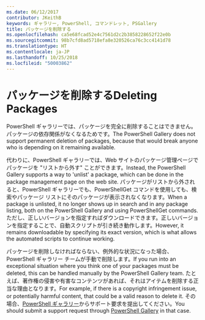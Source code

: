 ```yaml
---
ms.date: 06/12/2017
contributor: JKeithB
keywords: ギャラリー, PowerShell, コマンドレット, PSGallery
title: パッケージを削除する
ms.openlocfilehash: ca5e68fcad52e4c7561d2c2b3858228652f22e0b
ms.sourcegitcommit: 98b7cfd8ad5718efa8e320526ca76c3cc4141d78
ms.translationtype: HT
ms.contentlocale: ja-JP
ms.lasthandoff: 10/25/2018
ms.locfileid: "50003862"
---
```

# <a name="deleting-packages"></a><span data-ttu-id="0afae-103">パッケージを削除する</span><span class="sxs-lookup"><span data-stu-id="0afae-103">Deleting Packages</span></span>

<span data-ttu-id="0afae-104">PowerShell ギャラリーでは、パッケージを完全に削除することはできません。パッケージの依存関係がなくなるためです。</span><span class="sxs-lookup"><span data-stu-id="0afae-104">The PowerShell Gallery does not support permanent deletion of packages, because that would break anyone who is depending on it remaining available.</span></span>

<span data-ttu-id="0afae-105">代わりに、PowerShell ギャラリーでは、Web サイトのパッケージ管理ページでパッケージを "リストから外す" ことができます。</span><span class="sxs-lookup"><span data-stu-id="0afae-105">Instead, the PowerShell Gallery supports a way to 'unlist' a package, which can be done in the package management page on the web site.</span></span>
<span data-ttu-id="0afae-106">パッケージがリストから外されると、PowerShell ギャラリーでも、PowerShellGet コマンドを使用しても、検索やパッケージ リストにそのパッケージが表示されなくなります。</span><span class="sxs-lookup"><span data-stu-id="0afae-106">When a package is unlisted, it no longer shows up in search and in any package listing, both on the PowerShell Gallery and using PowerShellGet commands.</span></span>
<span data-ttu-id="0afae-107">ただし、正しいバージョンを指定すればダウンロードできます。正しいバージョンを指定することで、自動スクリプトが引き続き動作します。</span><span class="sxs-lookup"><span data-stu-id="0afae-107">However, it remains downloadable by specifying its exact version, which is what allows the automated scripts to continue working.</span></span>

<span data-ttu-id="0afae-108">パッケージを削除しなければならない、例外的な状況になった場合、PowerShell ギャラリー チームが手動で削除します。</span><span class="sxs-lookup"><span data-stu-id="0afae-108">If you run into an exceptional situation where you think one of your packages must be deleted, this can be handled manually by the PowerShell Gallery team.</span></span>
<span data-ttu-id="0afae-109">たとえば、著作権の侵害や有害なコンテンツがあれば、それはアイテムを削除する正当な理由となります。</span><span class="sxs-lookup"><span data-stu-id="0afae-109">For example, if there is a copyright infringement issue, or potentially harmful content, that could be a valid reason to delete it.</span></span>
<span data-ttu-id="0afae-110">その場合、[PowerShell ギャラリー](http://www.PowerShellGallery.com)からサポート要求を提出してください。</span><span class="sxs-lookup"><span data-stu-id="0afae-110">You should submit a support request through [PowerShell Gallery](http://www.PowerShellGallery.com) in that case.</span></span>
